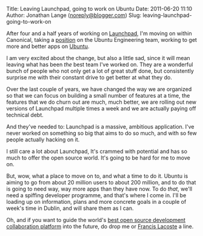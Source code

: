 Title: Leaving Launchpad, going to work on Ubuntu
Date: 2011-06-20 11:10
Author: Jonathan Lange (noreply@blogger.com)
Slug: leaving-launchpad-going-to-work-on

After four and a half years of working on
[Launchpad](https://launchpad.net/), I'm moving on within Canonical,
taking a [position](http://t.co/R37ybBu) on the Ubuntu Engineering team,
working to get more and better apps on [Ubuntu](http://ubuntu.com/).  
  
I am very excited about the change, but also a little sad, since it will
mean leaving what has been *the* best team I've worked on. They are a
wonderful bunch of people who not only get a lot of great stuff done,
but consistently surprise me with their constant drive to get better at
what they do.  
  
Over the last couple of years, we have changed the way we are organized
so that we can focus on building a small number of features at a time,
the features that we do churn out are much, much better, we are rolling
out new versions of Launchpad multiple times a week and we are actually
paying off technical debt.  
  
And they've needed to: Launchpad is a massive, ambitious application.
I've never worked on something so big that aims to do so much, and with
so few people actually hacking on it.  
  
I still care a lot about Launchpad, It's crammed with potential and has
so much to offer the open source world. It's going to be hard for me to
move on.  
  
But, wow, what a place to move on to, and what a time to do it. Ubuntu
is aiming to go from about 20 million users to about 200 million, and to
do that is going to need way, way more apps than they have now. To do
*that*, we'll need a spiffing developer programme, and that's where I
come in. I'll be loading up on information, plans and more concrete
goals in a couple of week's time in Dublin, and will share them as I
can.  
  
Oh, and if you want to guide the world's [best open source development
collaboration platform](https://launchpad.net/) into the future, do drop
me or [Francis Lacoste](https://launchpad.net/~flacoste) a line.


